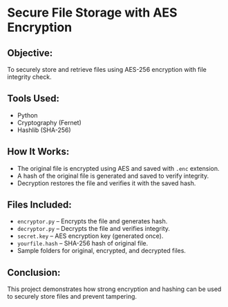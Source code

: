 # Secure File Storage with AES Encryption

## Objective:
To securely store and retrieve files using AES-256 encryption with file integrity check.

## Tools Used:
- Python
- Cryptography (Fernet)
- Hashlib (SHA-256)

## How It Works:
- The original file is encrypted using AES and saved with `.enc` extension.
- A hash of the original file is generated and saved to verify integrity.
- Decryption restores the file and verifies it with the saved hash.

## Files Included:
- `encryptor.py` – Encrypts the file and generates hash.
- `decryptor.py` – Decrypts the file and verifies integrity.
- `secret.key` – AES encryption key (generated once).
- `yourfile.hash` – SHA-256 hash of original file.
- Sample folders for original, encrypted, and decrypted files.

## Conclusion:
This project demonstrates how strong encryption and hashing can be used to securely store files and prevent tampering.
